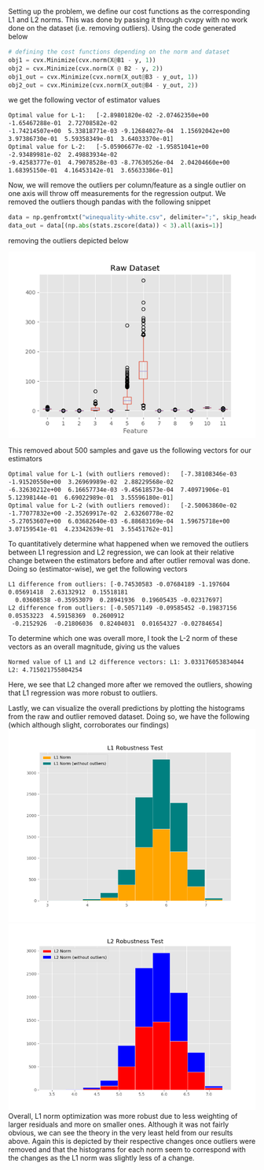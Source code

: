 Setting up the problem, we define our cost functions as the corresponding L1 and L2 norms. This was done by passing it through cvxpy with no work done on the dataset (i.e. removing outliers). Using the code generated below
```python
# defining the cost functions depending on the norm and dataset
obj1 = cvx.Minimize(cvx.norm(X@B1 - y, 1))
obj2 = cvx.Minimize(cvx.norm(X @ B2 - y, 2))
obj1_out = cvx.Minimize(cvx.norm(X_out@B3 - y_out, 1))
obj2_out = cvx.Minimize(cvx.norm(X_out@B4 - y_out, 2))
```
we get the following vector of estimator values
```
Optimal value for L-1:   [-2.89801820e-02 -2.07462350e+00 -1.65467288e-01  2.72708582e-02
-1.74214507e+00  5.33818771e-03 -9.12684027e-04  1.15692042e+00
3.97386730e-01  5.59358349e-01  3.64033370e-01]
Optimal value for L-2:   [-5.05906677e-02 -1.95851041e+00 -2.93489981e-02  2.49883934e-02
-9.42583777e-01  4.79078528e-03 -8.77630526e-04  2.04204660e+00
1.68395150e-01  4.16453142e-01  3.65633386e-01]
```

Now, we will remove the outliers per column/feature as a single outlier on one axis will throw off measurements for the regression output. We removed the outliers though pandas with the following snippet
```python
data = np.genfromtxt("winequality-white.csv", delimiter=";", skip_header=1)
data_out = data[(np.abs(stats.zscore(data)) < 3).all(axis=1)]
```
removing the outliers depicted below

![box](boxplot.png)

This removed about 500 samples and gave us the following vectors for our estimators
```
Optimal value for L-1 (with outliers removed):   [-7.38108346e-03 -1.91520550e+00  3.26969989e-02  2.88229568e-02
-6.32630212e+00  6.16657734e-03 -9.45618573e-04  7.40971906e-01
5.12398144e-01  6.69022989e-01  3.55596180e-01]
Optimal value for L-2 (with outliers removed):   [-2.50063860e-02 -1.77077832e+00 -2.35269917e-02  2.63260778e-02
-5.27053607e+00  6.03682640e-03 -6.88683169e-04  1.59675718e+00
3.07159541e-01  4.23342639e-01  3.55451762e-01]
```
To quantitatively determine what happened when we removed the outliers between L1 regression and L2 regression, we can look at their relative change between the estimators before and after outlier removal was done. Doing so (estimator-wise), we get the following vectors
```
L1 difference from outliers: [-0.74530583 -0.07684189 -1.197604    0.05691418  2.63132912  0.15518181
  0.03608538 -0.35953079  0.28941936  0.19605435 -0.02317697]
L2 difference from outliers: [-0.50571149 -0.09585452 -0.19837156  0.05353223  4.59158369  0.2600912
 -0.2152926  -0.21806036  0.82404031  0.01654327 -0.02784654]
```
To determine which one was overall more, I took the L-2 norm of these vectors as an overall magnitude, giving us the values
```
Normed value of L1 and L2 difference vectors: L1: 3.033176053834044 L2: 4.715021755804254
```
Here, we see that L2 changed more after we removed the outliers, showing that L1 regression was more robust to outliers.

Lastly, we can visualize the overall predictions by plotting the histograms from the raw and outlier removed dataset. Doing so, we have the following (which although slight, corroborates our findings)
![l1](l1-robustness.png)
![l2](l2-robustness.png)
Overall, L1 norm optimization was more robust due to less weighting of larger residuals and more on smaller ones. Although it was not fairly obvious, we can see the theory in the very least held from our results above. Again this is depicted by their respective changes once outliers were removed and that the histograms for each norm seem to correspond with the changes as the L1 norm was slightly less of a change.